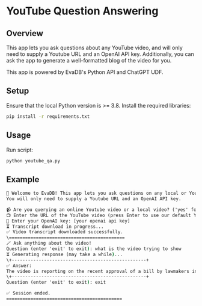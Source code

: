 # YouTube Question Answering

## Overview
This app lets you ask questions about any YouTube video, and will only need to supply a Youtube URL and an OpenAI API key.
Additionally, you can ask the app to generate a well-formatted blog of the video for you.

This app is powered by EvaDB's Python API and ChatGPT UDF.

## Setup
Ensure that the local Python version is >= 3.8. Install the required libraries:

```bat
pip install -r requirements.txt
```

## Usage
Run script: 
```bat
python youtube_qa.py
```

## Example

```bat
🔮 Welcome to EvaDB! This app lets you ask questions on any local or YouTube online video.
You will only need to supply a Youtube URL and an OpenAI API key.

📹 Are you querying an online Youtube video or a local video? ('yes' for online/ 'no' for local): yes
📺 Enter the URL of the YouTube video (press Enter to use our default Youtube video URL): https://www.youtube.com/watch?v=pmqtd7CSC60
🔑 Enter your OpenAI key: [your openai api key]
⏳ Transcript download in progress...
✅ Video transcript downloaded successfully.
\===========================================
🪄 Ask anything about the video!
Question (enter 'exit' to exit): what is the video trying to show
⏳ Generating response (may take a while)...
\+--------------------------------------------------+
✅ Answer:
The video is reporting on the recent approval of a bill by lawmakers in the House to raise the US debt limit, which would avoid a potential economic catastrophe if the government were to default on its bills. The bill would restrict some spending for the next two years, suspend the debt ceiling into early 2025, cap some federal spending, eliminate funding increases for the IRS, tighten eligibility for food stamp programs, and loosen some environmental restrictions. However, the bill still needs to pass the Senate and be signed by President Biden before it becomes law. The video also highlights potential challenges in the Senate, including a controversial natural gas pipeline provision and opposition from some members. The clock is ticking as the potential default date of June 5th approaches.
\+--------------------------------------------------+
Question (enter 'exit' to exit): exit

✅ Session ended.
===========================================